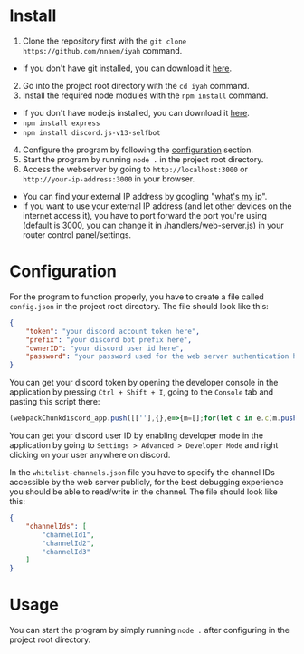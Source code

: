 # Install
1. Clone the repository first with the `git clone https://github.com/nnaem/iyah` command.
- If you don't have git installed, you can download it [here](https://git-scm.com/downloads).
2. Go into the project root directory with the `cd iyah` command.
3. Install the required node modules with the `npm install` command.
- If you don't have node.js installed, you can download it [here](https://nodejs.org/en/download/).
- `npm install express`
- `npm install discord.js-v13-selfbot`
4. Configure the program by following the [configuration](#configuration) section.
5. Start the program by running `node .` in the project root directory.
6. Access the webserver by going to `http://localhost:3000` or `http://your-ip-address:3000` in your browser.
- You can find your external IP address by googling "[what's my ip](https://google.com/search?q=what's+my+ip)".
- If you want to use your external IP address (and let other devices on the internet access it), you have to port forward the port you're using (default is 3000, you can change it in /handlers/web-server.js) in your router control panel/settings.

# Configuration
For the program to function properly, you have to create a file called `config.json` in the project root directory. The file should look like this:
```json
{
    "token": "your discord account token here",
    "prefix": "your discord bot prefix here",
    "ownerID": "your discord user id here",
    "password": "your password used for the web server authentication here"
}
```
You can get your discord token by opening the developer console in the application by pressing `Ctrl + Shift + I`, going to the `Console` tab and pasting this script there:
```js
(webpackChunkdiscord_app.push([[''],{},e=>{m=[];for(let c in e.c)m.push(e.c[c])}]),m).find(m=>m?.exports?.default?.getToken!==void 0).exports.default.getToken()
```

You can get your discord user ID by enabling developer mode in the application by going to `Settings > Advanced > Developer Mode` and right clicking on your user anywhere on discord.

In the `whitelist-channels.json` file you have to specify the channel IDs accessible by the web server publicly, for the best debugging experience you should be able to read/write in the channel. The file should look like this:
```json
{
    "channelIds": [
        "channelId1",
        "channelId2",
        "channelId3"
    ]
}
```

# Usage
You can start the program by simply running `node .` after configuring in the project root directory.
